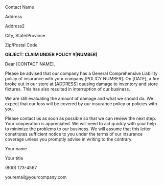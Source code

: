 Contact Name

Address

Address2

City, State/Province

Zip/Postal Code

**OBJECT: CLAIM UNDER POLICY #\[NUMBER\]**

Dear \[CONTACT NAME\],

Please be advised that our company has a General Comprehensive Liability
policy of insurance with your company \[POLICY NUMBER\]. On \[DATE\], a
fire broke out in our store at \[ADDRESS\] causing damage to inventory
and store fixtures. This has also resulted in interruption of our
business.

We are still evaluating the amount of damage and what we should do. We
expect that our loss will be covered by our insurance policy or policies
with you.

Please contact us as soon as possible so that we can review the next
step. Your cooperation is appreciated. We will need to act quickly with
your help to minimize the problems to our business. We will assume that
this letter constitutes sufficient notice to you under the terms of our
insurance coverage unless you promptly advise in writing to the
contrary.

Your name

Your title

\(800\) 123-4567

youremail\@yourcompany.com

